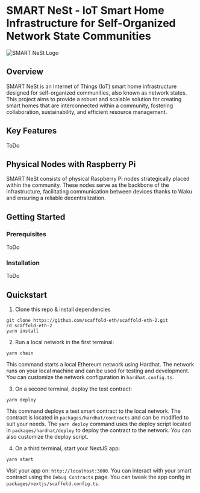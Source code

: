 # SMART NeSt - IoT Smart Home Infrastructure for Self-Organized Network State Communities

![SMART NeSt Logo](images/logo.PNG)

## Overview

SMART NeSt is an Internet of Things (IoT) smart home infrastructure designed for self-organized communities, also known as network states. This project aims to provide a robust and scalable solution for creating smart homes that are interconnected within a community, fostering collaboration, sustainability, and efficient resource management.

## Key Features

ToDo

## Physical Nodes with Raspberry Pi

SMART NeSt consists of physical Raspberry Pi nodes strategically placed within the community. These nodes serve as the backbone of the infrastructure, facilitating communication between devices thanks to Waku and ensuring a reliable decentralization.

## Getting Started

### Prerequisites

ToDo

### Installation

ToDo


## Quickstart

1. Clone this repo & install dependencies

```
git clone https://github.com/scaffold-eth/scaffold-eth-2.git
cd scaffold-eth-2
yarn install
```

2. Run a local network in the first terminal:

```
yarn chain
```

This command starts a local Ethereum network using Hardhat. The network runs on your local machine and can be used for testing and development. You can customize the network configuration in `hardhat.config.ts`.

3. On a second terminal, deploy the test contract:

```
yarn deploy
```

This command deploys a test smart contract to the local network. The contract is located in `packages/hardhat/contracts` and can be modified to suit your needs. The `yarn deploy` command uses the deploy script located in `packages/hardhat/deploy` to deploy the contract to the network. You can also customize the deploy script.

4. On a third terminal, start your NextJS app:

```
yarn start
```

Visit your app on: `http://localhost:3000`. You can interact with your smart contract using the `Debug Contracts` page. You can tweak the app config in `packages/nextjs/scaffold.config.ts`.
